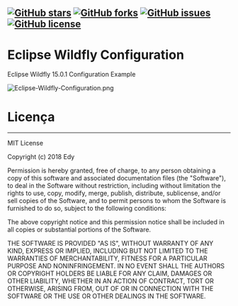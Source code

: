 [![GitHub stars](https://img.shields.io/github/stars/edleyhoyler/Eclipse-Wildfly-Configuration.svg?style=flat-square)](https://github.com/edleyhoyler/Eclipse-Wildfly-Configuration/stargazers)
[![GitHub forks](https://img.shields.io/github/forks/edleyhoyler/Eclipse-Wildfly-Configuration.svg?style=flat-square)](https://github.com/edleyhoyler/Eclipse-Wildfly-Configuration/network)
[![GitHub issues](https://img.shields.io/github/issues/edleyhoyler/Eclipse-Wildfly-Configuration.svg?style=flat-square)](https://github.com/edleyhoyler/Eclipse-Wildfly-Configuration/issues)
[![GitHub license](https://img.shields.io/github/license/edleyhoyler/Eclipse-Wildfly-Configuration.svg?style=flat-square)](https://github.com/edleyhoyler/Eclipse-Wildfly-Configuration/blob/master/README.md)
-------
# Eclipse Wildfly Configuration
Eclipse Wildfly 15.0.1 Configuration Example

![Eclipse-Wildfly-Configuration.png](https://i.imgur.com/PrdJekf.png)


# Licença
-------
MIT License

Copyright (c) 2018 Edy

Permission is hereby granted, free of charge, to any person obtaining a copy
of this software and associated documentation files (the "Software"), to deal
in the Software without restriction, including without limitation the rights
to use, copy, modify, merge, publish, distribute, sublicense, and/or sell
copies of the Software, and to permit persons to whom the Software is
furnished to do so, subject to the following conditions:

The above copyright notice and this permission notice shall be included in all
copies or substantial portions of the Software.

THE SOFTWARE IS PROVIDED "AS IS", WITHOUT WARRANTY OF ANY KIND, EXPRESS OR
IMPLIED, INCLUDING BUT NOT LIMITED TO THE WARRANTIES OF MERCHANTABILITY,
FITNESS FOR A PARTICULAR PURPOSE AND NONINFRINGEMENT. IN NO EVENT SHALL THE
AUTHORS OR COPYRIGHT HOLDERS BE LIABLE FOR ANY CLAIM, DAMAGES OR OTHER
LIABILITY, WHETHER IN AN ACTION OF CONTRACT, TORT OR OTHERWISE, ARISING FROM,
OUT OF OR IN CONNECTION WITH THE SOFTWARE OR THE USE OR OTHER DEALINGS IN THE
SOFTWARE.